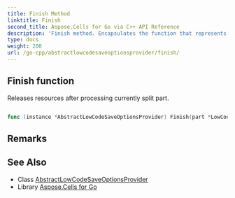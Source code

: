 ```yaml
---
title: Finish Method 
linktitle: Finish
second_title: Aspose.Cells for Go via C++ API Reference
description: 'Finish method. Encapsulates the function that represents finish in Go.'
type: docs
weight: 200
url: /go-cpp/abstractlowcodesaveoptionsprovider/finish/
---
```


## Finish function

Releases resources after processing currently split part.

```go

func (instance *AbstractLowCodeSaveOptionsProvider) Finish(part *LowCodeSaveOptions)  error

```

## Remarks


## See Also

* Class [AbstractLowCodeSaveOptionsProvider](../)
* Library [Aspose.Cells for Go](../../)
